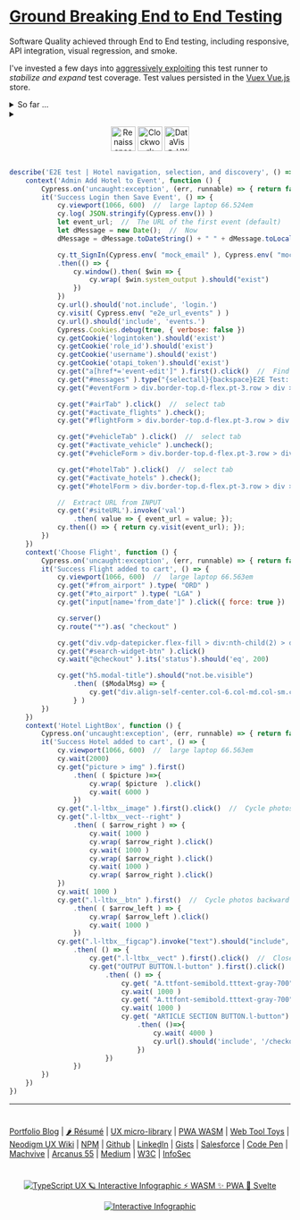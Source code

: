 
# [Ground Breaking End to End Testing](https://neodigm.github.io/end_to_end_testing/)

Software Quality achieved through End to End testing, including responsive, API integration, visual regression, and smoke.

I've invested a few days into [aggressively exploiting](https://www.thescottkrause.com/tags/javascript/) this test runner to *stabilize and expand* test coverage. Test values persisted in the [Vuex Vue.js](https://www.thescottkrause.com/emerging_tech/curated-vue-typescript/) store.


<details>
  <summary>So far ...</summary>
    <ol>
      <li>Automatically capture a video when a test fails</li>
      <li>Apply optional configuration files via the command line. This will allow us to change environments easily (requires v3.6)</li>
      <li>Test globals like system_output</li>
      <li>Create custom reusable, and chainable commands, such as <strong>cy.signIn() or cy.turnOnFeature()</strong></li>
      <li>Test responsive layout behavior</li>
	<li>Infographics UX PWA Typescript Svelte ThreeJS Vue ✨</li>
      <ol>
</details>
<details>
  <summary>
    <p align="center">
      <img src="https://neodigm.github.io/vivid_vector_alphabet/wasm/vve.svg" width="44" alt="Renaissance Man Weaponeered">
      <img src="https://neodigm.github.io/vivid_vector_alphabet/wasm/vv2.svg" width="44" alt="Clockwork Clever Tricknology">
      <img src="https://neodigm.github.io/vivid_vector_alphabet/wasm/vve.svg" width="44" alt="DataVis 👁️ UX 🍭 PWA 👁️ ThreeJS ✨ Vue  🚀 Svelte 🌶️ htmlx">
    </p>
   </summary>
      <p align="center">
        <img src="https://neodigm.github.io/vivid_vector_alphabet/wasm/vvq.svg" width="44" alt="Clockwork Clever Tricknology">
        <img src="https://neodigm.github.io/vivid_vector_alphabet/wasm/vvu.svg" width="44" alt="Vector Skulduggery 🚀 Three.js 🚀 TypeScript 🍭 WASM ✨ Go">
        <img src="https://neodigm.github.io/vivid_vector_alphabet/wasm/vva.svg" width="44" alt="Clockwork Clever Tricknology">
        <img src="https://neodigm.github.io/vivid_vector_alphabet/wasm/vvl.svg" width="44" alt="Three.js 🚀 TypeScript 🚀 WASM ✨ Go">
        <img src="https://neodigm.github.io/vivid_vector_alphabet/wasm/vvi.svg" width="44" alt="Clockwork Clever Tricknology">
        <img src="https://neodigm.github.io/vivid_vector_alphabet/wasm/vvt.svg" width="44" alt="Vivid Vector Skulduggery">
        <img src="https://neodigm.github.io/vivid_vector_alphabet/wasm/vvy.svg" width="44" alt="Vivid Vector 🌑🌒🌓🌔🌕🌖🌗🌘🌑">
      </p>
Infographics UX PWA Typescript Svelte ThreeJS Vue ✨
✨ JavaScript && TypeScript && Go 🪐
</details>
      
```javascript
describe('E2E test | Hotel navigation, selection, and discovery', () => {
    context('Admin Add Hotel to Event', function () {
        Cypress.on('uncaught:exception', (err, runnable) => { return false }); // ignore CORS
        it('Success Login then Save Event', () => {
            cy.viewport(1066, 600)  //  large laptop 66.524em 
            cy.log( JSON.stringify(Cypress.env()) )
            let event_url;  //  The URL of the first event (default)
            let dMessage = new Date();  //  Now
            dMessage = dMessage.toDateString() + " " + dMessage.toLocaleTimeString();

            cy.tt_SignIn(Cypress.env( "mock_email" ), Cypress.env( "mock_password" ))
            .then(() => {
                cy.window().then( $win => {
                    cy.wrap( $win.system_output ).should("exist")
                })
            })
            cy.url().should('not.include', 'login.')
            cy.visit( Cypress.env( "e2e_url_events" ) )
            cy.url().should('include', 'events.')
            Cypress.Cookies.debug(true, { verbose: false })
            cy.getCookie('logintoken').should('exist')
            cy.getCookie('role_id').should('exist')
            cy.getCookie('username').should('exist')
            cy.getCookie('otapi_token').should('exist')
            cy.get("a[href*='event-edit']" ).first().click()  //  Find the first matching link in the table.
            cy.get("#messages" ).type("{selectall}{backspace}E2E Test: " + dMessage )
            cy.get("#eventForm > div.border-top.d-flex.pt-3.row > div > input" ).first().click()  //  Save change

            cy.get("#airTab" ).click()  //  select tab
            cy.get("#activate_flights" ).check();
            cy.get("#flightForm > div.border-top.d-flex.pt-3.row > div > input" ).click();           

            cy.get("#vehicleTab" ).click()  //  select tab
            cy.get("#activate_vehicle" ).uncheck();
            cy.get("#vehicleForm > div.border-top.d-flex.pt-3.row > div > input" ).click();   

            cy.get("#hotelTab" ).click()  //  select tab
            cy.get("#activate_hotels" ).check();
            cy.get("#hotelForm > div.border-top.d-flex.pt-3.row > div > input" ).click();   

            //  Extract URL from INPUT
            cy.get('#siteURL').invoke('val')
                .then( value => { event_url = value; });
            cy.then(() => { return cy.visit(event_url); });
        })
    })
    context('Choose Flight', function () {
        Cypress.on('uncaught:exception', (err, runnable) => { return false }); // ignore CORS
        it('Success Flight added to cart', () => {
            cy.viewport(1066, 600)  //  large laptop 66.563em 
            cy.get("#from_airport" ).type( "ORD" )
            cy.get("#to_airport" ).type( "LGA" )
            cy.get("input[name='from_date']" ).click({ force: true })

            cy.server()
            cy.route("*").as( "checkout" )

            cy.get("div.vdp-datepicker.flex-fill > div:nth-child(2) > div > span:nth-child(39)" ).first().click()
            cy.get("#search-widget-btn" ).click()
            cy.wait("@checkout" ).its('status').should('eq', 200)

            cy.get("h5.modal-title").should("not.be.visible")
                .then( ($ModalMsg) => {
                    cy.get("div.align-self-center.col-6.col-md.col-sm.col-xl.order-12.p-xs-1.text-right > button" ).first().click() 
                } )
        })
    })
    context('Hotel LightBox', function () {
        Cypress.on('uncaught:exception', (err, runnable) => { return false }); // ignore CORS
        it('Success Hotel added to cart', () => {
            cy.viewport(1066, 600)  //  large laptop 66.563em
            cy.wait(2000)
            cy.get("picture > img" ).first()
                .then( ( $picture )=>{
                    cy.wrap( $picture  ).click()
                    cy.wait( 6000 )
                })
            cy.get(".l-ltbx__image" ).first().click()  //  Cycle photos forward
            cy.get(".l-ltbx__vect--right" )
                .then( ( $arrow_right ) => {
                    cy.wait( 1000 )
                    cy.wrap( $arrow_right ).click()
                    cy.wait( 1000 )
                    cy.wrap( $arrow_right ).click()
                    cy.wait( 1000 )
                    cy.wrap( $arrow_right ).click()
            })
            cy.wait( 1000 )
            cy.get(".l-ltbx__btn" ).first()  //  Cycle photos backward
                .then( ( $arrow_left ) => {
                    cy.wrap( $arrow_left ).click()
                    cy.wait( 1000 )
                })
            cy.get(".l-ltbx__figcap").invoke("text").should("include", "4 of")
                .then( () => {
                    cy.get(".l-ltbx__vect" ).first().click()  //  Close Modal
                    cy.get("OUTPUT BUTTON.l-button" ).first().click()  //  Book Room
                        .then( () => {
                            cy.get( "A.ttfont-semibold.tttext-gray-700").first().click()  //  Change Tab
                            cy.wait( 1000 )
                            cy.get( "A.ttfont-semibold.tttext-gray-700").first().click()  //  Change Tab
                            cy.wait( 1000 )
                            cy.get( "ARTICLE SECTION BUTTON.l-button").first().click()  //  Book Room
                                .then( ()=>{
                                    cy.wait( 4000 )
                                    cy.url().should('include', '/checkout')
                                })
                        })
                })
        })
    })
})
```

---
#
[Portfolio Blog](https://www.theScottKrause.com) |
[🌶️ Résumé](https://thescottkrause.com/Arcanus_Scott_C_Krause_2023.pdf) |
[UX micro-library](https://thescottkrause.com/emerging_tech/neodigm55_ux_library/) |
[PWA WASM](https://www.thescottkrause.com/emerging_tech/curated-pwa-links/) |
[Web Tool Toys](https://www.webtooltoys.com/) |
[Neodigm UX Wiki](https://github.com/arcanus55/neodigm55/wiki/Cheat-Sheet) | 
[NPM](https://www.npmjs.com/~neodigm) |
[Github](https://github.com/neodigm) |
[LinkedIn](https://www.linkedin.com/in/neodigm555/) |
[Gists](https://gist.github.com/neodigm?direction=asc&sort=created) |
[Salesforce](https://trailblazer.me/id/skrause) |
[Code Pen](https://codepen.io/neodigm24) |
[Machvive](https://www.machfivemarketing.com/accelerators/google_analytics_ga4_migration/) |
[Arcanus 55](https://www.arcanus55.com/?trusted55=A55PV2) |
[Medium](https://medium.com/@neo5ive/accessibility-%EF%B8%8F-ecommerce-552d4d35cd66) |
[W3C](https://www.w3.org/users/123844) |
[InfoSec](https://arcanus55.medium.com/offline-vs-cloud-password-managers-51b1fbebe301)
#
<p align="center">
	  <a target="_blank" href="https://www.thescottkrause.com/emerging_tech/cytoscape_dataviz_skills/">
	  	<img src="https://neodigm.github.io/brand_logo_graphic_design/fantastic/discerning/22.webp" alt="TypeScript UX 🪐 Interactive Infographic ⚡ WASM ✨ PWA 🍭 Svelte">
	  </a>
</p>

<p align="center">
  <a target="_blank" href="https://www.thescottkrause.com">
    <img src="https://neodigm.github.io/pan-fried-monkey-fisticuffs/thescottkrause_contact_card.png" title="UX PWA TypeScript ⚡ WASM ✨ Vue.js 🍭 ThreeJS 🌶️ HTMLX" alt="Interactive Infographic">
  </a>
</p>
